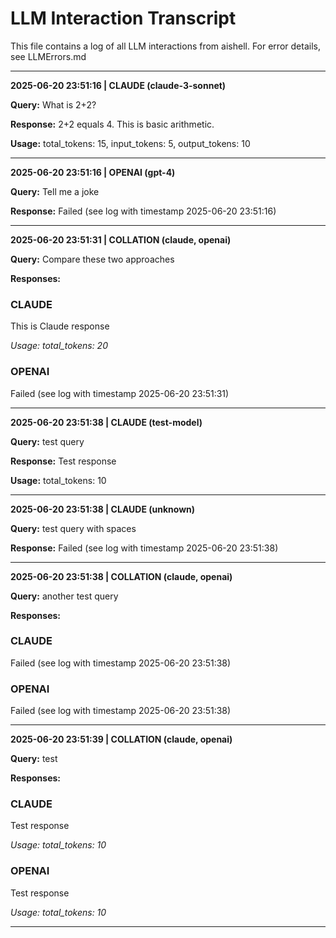 # LLM Interaction Transcript

This file contains a log of all LLM interactions from aishell.
For error details, see LLMErrors.md

---

**2025-06-20 23:51:16 | CLAUDE (claude-3-sonnet)**

**Query:** What is 2+2?

**Response:**
2+2 equals 4. This is basic arithmetic.

**Usage:** total_tokens: 15, input_tokens: 5, output_tokens: 10

---
**2025-06-20 23:51:16 | OPENAI (gpt-4)**

**Query:** Tell me a joke

**Response:** Failed (see log with timestamp 2025-06-20 23:51:16)

---
**2025-06-20 23:51:31 | COLLATION (claude, openai)**

**Query:** Compare these two approaches

**Responses:**

### CLAUDE

This is Claude response

*Usage: total_tokens: 20*

### OPENAI

Failed (see log with timestamp 2025-06-20 23:51:31)

---
**2025-06-20 23:51:38 | CLAUDE (test-model)**

**Query:** test query

**Response:**
Test response

**Usage:** total_tokens: 10

---
**2025-06-20 23:51:38 | CLAUDE (unknown)**

**Query:** test query with spaces

**Response:** Failed (see log with timestamp 2025-06-20 23:51:38)

---
**2025-06-20 23:51:38 | COLLATION (claude, openai)**

**Query:** another test query

**Responses:**

### CLAUDE

Failed (see log with timestamp 2025-06-20 23:51:38)

### OPENAI

Failed (see log with timestamp 2025-06-20 23:51:38)

---
**2025-06-20 23:51:39 | COLLATION (claude, openai)**

**Query:** test

**Responses:**

### CLAUDE

Test response

*Usage: total_tokens: 10*

### OPENAI

Test response

*Usage: total_tokens: 10*

---
